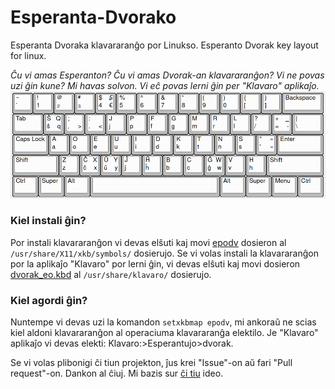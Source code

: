 # Esperanta-Dvorako
Esperanta Dvoraka klavararanĝo por Linukso. Esperanto Dvorak key layout for linux.

*Ĉu vi amas Esperanton? Ĉu vi amas Dvorak-an klavararanĝon? Vi ne povas uzi ĝin kune? Mi havas solvon. Vi eĉ povas lerni ĝin per "Klavaro" aplikaĵo.*
![preview](vido.png "Kiel ĝi aperas")
### Kiel instali ĝin?
Por instali klavararanĝon vi devas elŝuti kaj movi [epodv](epodv) dosieron al `/usr/share/X11/xkb/symbols/` dosierujo. Se vi volas instali la klavararanĝon por la aplikaĵo "Klavaro" por lerni ĝin, vi devas elŝuti kaj movi dosieron [dvorak_eo.kbd](dvorak_eo.kbd) al `/usr/share/klavaro/` dosierujo.

### Kiel agordi ĝin?
Nuntempe vi devas uzi la komandon `setxkbmap epodv`, mi ankoraŭ ne scias kiel aldoni klavararanĝon al operaciuma klavararanĝa elektilo. Je "Klavaro" aplikaĵo vi devas elekti: Klavaro:>Esperantujo>dvorak.

Se vi volas plibonigi ĉi tiun projekton, ĵus krei "Issue"-on aŭ fari "Pull request"-on. Dankon al ĉiuj.
Mi bazis sur [ĉi tiu](https://lernu.net/en/forumo/temo/18360) ideo. 
